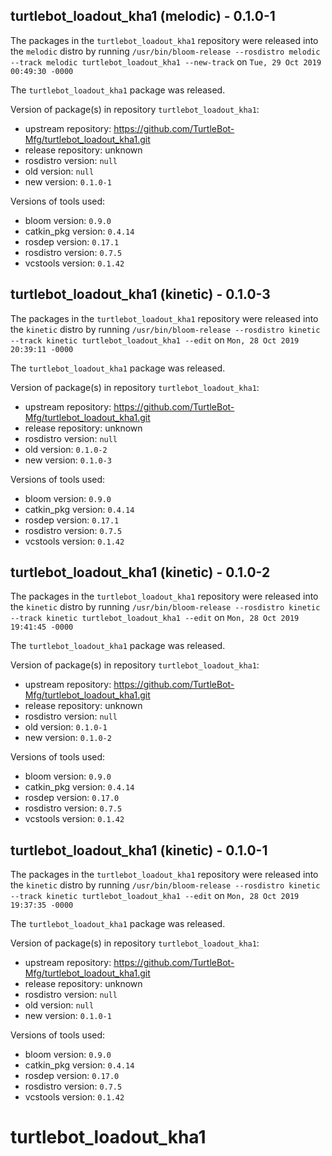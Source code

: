 ## turtlebot_loadout_kha1 (melodic) - 0.1.0-1

The packages in the `turtlebot_loadout_kha1` repository were released into the `melodic` distro by running `/usr/bin/bloom-release --rosdistro melodic --track melodic turtlebot_loadout_kha1 --new-track` on `Tue, 29 Oct 2019 00:49:30 -0000`

The `turtlebot_loadout_kha1` package was released.

Version of package(s) in repository `turtlebot_loadout_kha1`:

- upstream repository: https://github.com/TurtleBot-Mfg/turtlebot_loadout_kha1.git
- release repository: unknown
- rosdistro version: `null`
- old version: `null`
- new version: `0.1.0-1`

Versions of tools used:

- bloom version: `0.9.0`
- catkin_pkg version: `0.4.14`
- rosdep version: `0.17.1`
- rosdistro version: `0.7.5`
- vcstools version: `0.1.42`


## turtlebot_loadout_kha1 (kinetic) - 0.1.0-3

The packages in the `turtlebot_loadout_kha1` repository were released into the `kinetic` distro by running `/usr/bin/bloom-release --rosdistro kinetic --track kinetic turtlebot_loadout_kha1 --edit` on `Mon, 28 Oct 2019 20:39:11 -0000`

The `turtlebot_loadout_kha1` package was released.

Version of package(s) in repository `turtlebot_loadout_kha1`:

- upstream repository: https://github.com/TurtleBot-Mfg/turtlebot_loadout_kha1.git
- release repository: unknown
- rosdistro version: `null`
- old version: `0.1.0-2`
- new version: `0.1.0-3`

Versions of tools used:

- bloom version: `0.9.0`
- catkin_pkg version: `0.4.14`
- rosdep version: `0.17.1`
- rosdistro version: `0.7.5`
- vcstools version: `0.1.42`


## turtlebot_loadout_kha1 (kinetic) - 0.1.0-2

The packages in the `turtlebot_loadout_kha1` repository were released into the `kinetic` distro by running `/usr/bin/bloom-release --rosdistro kinetic --track kinetic turtlebot_loadout_kha1 --edit` on `Mon, 28 Oct 2019 19:41:45 -0000`

The `turtlebot_loadout_kha1` package was released.

Version of package(s) in repository `turtlebot_loadout_kha1`:

- upstream repository: https://github.com/TurtleBot-Mfg/turtlebot_loadout_kha1.git
- release repository: unknown
- rosdistro version: `null`
- old version: `0.1.0-1`
- new version: `0.1.0-2`

Versions of tools used:

- bloom version: `0.9.0`
- catkin_pkg version: `0.4.14`
- rosdep version: `0.17.0`
- rosdistro version: `0.7.5`
- vcstools version: `0.1.42`


## turtlebot_loadout_kha1 (kinetic) - 0.1.0-1

The packages in the `turtlebot_loadout_kha1` repository were released into the `kinetic` distro by running `/usr/bin/bloom-release --rosdistro kinetic --track kinetic turtlebot_loadout_kha1 --edit` on `Mon, 28 Oct 2019 19:37:35 -0000`

The `turtlebot_loadout_kha1` package was released.

Version of package(s) in repository `turtlebot_loadout_kha1`:

- upstream repository: https://github.com/TurtleBot-Mfg/turtlebot_loadout_kha1.git
- release repository: unknown
- rosdistro version: `null`
- old version: `null`
- new version: `0.1.0-1`

Versions of tools used:

- bloom version: `0.9.0`
- catkin_pkg version: `0.4.14`
- rosdep version: `0.17.0`
- rosdistro version: `0.7.5`
- vcstools version: `0.1.42`


# turtlebot_loadout_kha1